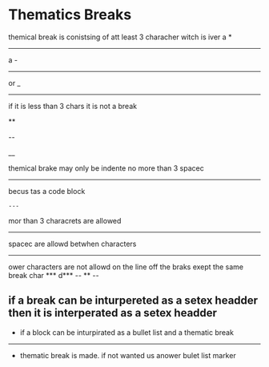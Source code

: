 # Thematics Breaks
themical break is conistsing of att least 3 characher witch is iver a *

***

a -

---

or _

___


if it is less than 3 chars it is not a break

**

--

__

themical brake may only be indente no more than 3 spacec

   ***

becus tas a code block

    ---
mor than 3 characrets are allowed
******

spacec are allowd betwhen characters
**  * *** * **

ower characters are not allowd on the line off the braks exept the same break char
***  d***
-- ** --

if a break can be inturpereted as a setex headder then it is interperated as a setex headder
---

* if a block can be inturpirated as a bullet list and a thematic break
* * *
* thematic break is made. if not wanted us anower bulet list marker
